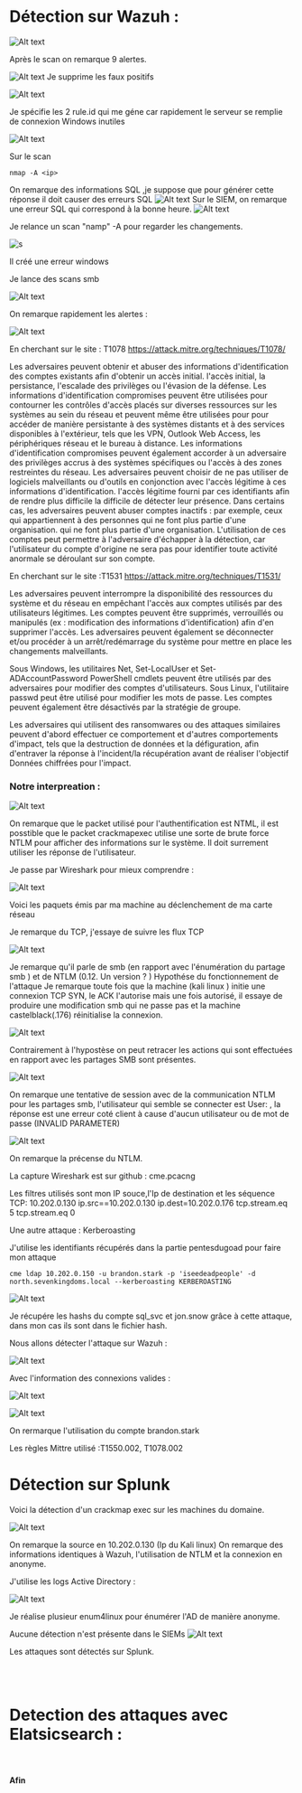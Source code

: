 # Détection sur Wazuh :
![Alt text](img/premierscanagressif.png)

Après le scan on remarque 9 alertes.

![Alt text](<img/résultat dupremierscan .png>)
Je supprime les faux positifs 

![Alt text](img/filtresortdesfauxpostifis.png)

Je spécifie les 2 rule.id qui me géne car rapidement le serveur se remplie de connexion Windows inutiles


![Alt text](img/fullrequest.png)


Sur le scan 

    nmap -A <ip>

On remarque des informations SQL ,je suppose que pour générer cette réponse il doit causer des erreurs SQL
![Alt text](img/mysqlscan1.png)
Sur le SIEM, on remarque une erreur SQL qui correspond à la bonne heure.
![Alt text](img/sourceattaque1.png)


Je relance un scan "namp" -A pour regarder les changements.

![s](img/secondnmap-a.png)

Il créé une erreur windows


Je lance des scans smb 

![Alt text](img/cmehostrep.png)


On remarque rapidement les alertes : 

![Alt text](img/r%C3%A9ponsecmew.png)

En cherchant sur le site  : T1078
https://attack.mitre.org/techniques/T1078/


Les adversaires peuvent 
obtenir et abuser des informations d'identification des comptes existants afin d'obtenir un accès initial. 
l'accès initial, la persistance, l'escalade des privilèges ou l'évasion de la défense. 
Les informations d'identification compromises peuvent être utilisées pour contourner les contrôles d'accès placés sur 
diverses ressources sur les systèmes au sein du réseau et peuvent même être utilisées pour
 pour accéder de manière persistante à des systèmes distants et à des services disponibles à l'extérieur, 
tels que les VPN, Outlook Web Access, les périphériques réseau et le bureau à distance.
 Les informations d'identification compromises peuvent également accorder à un adversaire des privilèges accrus
 à des systèmes spécifiques ou l'accès à des zones restreintes du réseau. 
Les adversaires peuvent choisir de ne pas utiliser de logiciels malveillants ou d'outils en conjonction avec l'accès légitime à ces informations d'identification. 
l'accès légitime fourni par ces identifiants afin de rendre plus difficile la 
difficile de détecter leur présence.
Dans certains cas, les adversaires peuvent abuser 
comptes inactifs : par exemple, ceux qui appartiennent à des personnes qui ne font plus partie d'une organisation. 
qui ne font plus partie d'une organisation. L'utilisation de ces comptes peut permettre à l'adversaire 
d'échapper à la détection, car l'utilisateur du compte d'origine ne sera pas 
pour identifier toute activité anormale se déroulant sur son compte. 

En cherchant sur le site :T1531 https://attack.mitre.org/techniques/T1531/

Les adversaires peuvent interrompre la disponibilité des ressources du système et du réseau en empêchant l'accès aux comptes utilisés par des utilisateurs légitimes. Les comptes peuvent être supprimés, verrouillés ou manipulés (ex : modification des informations d'identification) afin d'en supprimer l'accès. Les adversaires peuvent également se déconnecter et/ou procéder à un arrêt/redémarrage du système pour mettre en place les changements malveillants.

Sous Windows, les utilitaires Net, Set-LocalUser et Set-ADAccountPassword PowerShell cmdlets peuvent être utilisés par des adversaires pour modifier des comptes d'utilisateurs. Sous Linux, l'utilitaire passwd peut être utilisé pour modifier les mots de passe. Les comptes peuvent également être désactivés par la stratégie de groupe.

Les adversaires qui utilisent des ransomwares ou des attaques similaires peuvent d'abord effectuer ce comportement et d'autres comportements d'impact, tels que la destruction de données et la défiguration, afin d'entraver la réponse à l'incident/la récupération avant de réaliser l'objectif Données chiffrées pour l'impact.



### Notre interpreation : 

![Alt text](img/compr%C3%A9hension.png)

On remarque que le packet utilisé pour l'authentification est NTML, il est posstible que le packet crackmapexec utilise une sorte de brute force NTLM pour afficher des informations sur le système. Il doit surrement utiliser les réponse de l'utilisateur.


Je passe par Wireshark pour mieux comprendre : 

![Alt text](img/wireshark.png)


Voici les paquets émis par ma machine au déclenchement de ma carte réseau

Je remarque du TCP, j'essaye de suivre les flux TCP 



![Alt text](img/followtcpstrem.png)


Je remarque qu'il parle de smb (en rapport avec l'énumération du partage smb ) et de NTLM (0.12. Un version ? )
Hypothése du fonctionnement de l'attaque 
Je remarque toute fois que la machine (kali linux ) initie une connexion TCP SYN, le ACK l'autorise mais une fois autorisé, il essaye de produire une modification smb qui ne passe pas et la machine castelblack(.176) réinitialise la connexion.

![Alt text](img/sessionwire.png)

Contrairement à l'hypostèse on peut retracer les actions qui sont effectuées en rapport avec les partages SMB sont présentes.

![Alt text](img/smbecahnge.png)

On remarque une tentative de session avec de la communication NTLM pour les partages smb, l'utilisateur qui semble se connecter est User: \, la réponse est une erreur coté client à cause d'aucun utilisateur ou de mot de passe (INVALID PARAMETER)


![Alt text](img/ntlm.png)

On remarque la précense du NTLM.


La capture Wireshark est sur github : cme.pcacng

Les filtres utilisés sont mon IP souce,l'Ip de destination et les séquence TCP: 10.202.0.130 
ip.src==10.202.0.130
ip.dest=10.202.0.176
tcp.stream.eq 5
tcp.stream.eq 0

Une autre attaque  :  Kerberoasting
 


J'utilise les identifiants récupérés dans la partie pentesdugoad pour faire mon attaque 

    cme ldap 10.202.0.150 -u brandon.stark -p 'iseedeadpeople' -d north.sevenkingdoms.local --kerberoasting KERBEROASTING


![Alt text](img/kerberoasting.png)

Je récupére les hashs du compte sql_svc et jon.snow grâce à cette attaque, dans mon cas ils sont dans le fichier hash.

Nous allons détecter l'attaque sur Wazuh : 


![Alt text](img/attackkerbdetectiononwazuh.png)


Avec l'information des connexions valides :

![Alt text](img/logonsuccestulker.png)



![Alt text](img/ntlmv2.png)

On rermarque l'utilisation du compte brandon.stark


Les règles Mittre utilisé  :T1550.002, T1078.002


# Détection sur Splunk 

Voici la détection d'un crackmap exec sur les machines du domaine.

![Alt text](img/detectioncmesplunl.png)

On remarque la source en 10.202.0.130 (Ip du Kali linux)
On remarque des informations identiques à Wazuh, l'utilisation de NTLM et la connexion en anonyme.

J'utilise les logs Active Directory : 


![Alt text](img/Typedelogsursplunk.png)

Je réalise plusieur enum4linux pour énumérer l'AD de manière anonyme.

Aucune détection n'est présente dans le SIEMs
![Alt text](img/activedirectorynonfonctionnel.png)

Les attaques sont détectés sur Splunk.

<br><br>

# Detection des attaques avec Elatsicsearch :

<br>

#### Afin


